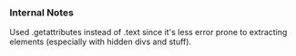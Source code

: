 ### Internal Notes

Used .getattributes instead of .text since it's less error prone to extracting elements (especially with hidden divs and stuff).
